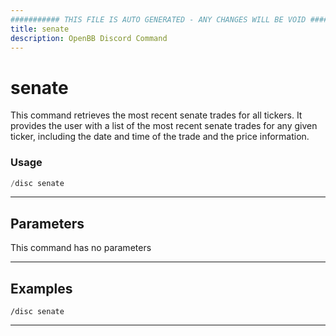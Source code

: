 ```yaml
---
########### THIS FILE IS AUTO GENERATED - ANY CHANGES WILL BE VOID ###########
title: senate
description: OpenBB Discord Command
---
```


# senate

This command retrieves the most recent senate trades for all tickers. It provides the user with a list of the most recent senate trades for any given ticker, including the date and time of the trade and the price information.

### Usage

```python wordwrap
/disc senate
```

---

## Parameters

This command has no parameters



---

## Examples

```
/disc senate
```
---
